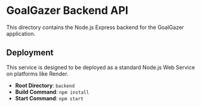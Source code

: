 # GoalGazer Backend API

This directory contains the Node.js Express backend for the GoalGazer application.

## Deployment

This service is designed to be deployed as a standard Node.js Web Service on platforms like Render.

- **Root Directory**: `backend`
- **Build Command**: `npm install`
- **Start Command**: `npm start`
